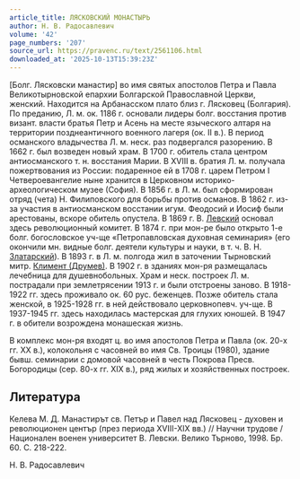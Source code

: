 ```yaml
---
article_title: ЛЯСКОВСКИЙ МОНАСТЫРЬ
author: Н. В. Радосавлевич
volume: '42'
page_numbers: '207'
source_url: https://pravenc.ru/text/2561106.html
downloaded_at: '2025-10-13T15:39:23Z'
---
```


[Болг. Лясковски манастир] во имя святых апостолов Петра и Павла Великотырновской епархии Болгарской Православной Церкви, женский. Находится на Арбанасском плато близ г. Лясковец (Болгария). По преданию, Л. м. ок. 1186 г. основали лидеры болг. восстания против визант. власти братья Петр и Асень на месте языческого алтаря на территории позднеантичного военного лагеря (ок. II в.). В период османского владычества Л. м. неск. раз подвергался разорению. В 1662 г. был возведен новый храм. В 1700 г. обитель стала центром антиосманского т. н. восстания Марии. В XVIII в. братия Л. м. получала пожертвования из России: подаренное ей в 1708 г. царем Петром I Четвероевангелие ныне хранится в Церковном историко-археологическом музее (София). В 1856 г. в Л. м. был сформирован отряд (чета) Н. Филиповского для борьбы против османов. В 1862 г. из-за участия в антиосманском восстании игум. Феодосий и Иосиф были арестованы, вскоре обитель опустела. В 1869 г. В. [Левский](https://pravenc.ru/text/Левский.html) основал здесь революционный комитет. В 1874 г. при мон-ре было открыто 1-е болг. богословское уч-ще «Петропавловская духовная семинария» (его окончили мн. видные болг. деятели культуры и науки, в т. ч. В. Н. [Златарский](https://pravenc.ru/text/Златарский.html)). В 1893 г. в Л. м. полгода жил в заточении Тырновский митр. [Климент (Друмев)](<https://pravenc.ru/text/Климент (Друмев).html>). В 1902 г. в зданиях мон-ря размещалась лечебница для душевнобольных. Храм и неск. построек Л. м. пострадали при землетрясении 1913 г. и были отстроены заново. В 1918-1922 гг. здесь проживало ок. 60 рус. беженцев. Позже обитель стала женской, в 1925-1928 гг. в ней действовало церковнопевч. уч-ще. В 1937-1945 гг. здесь находилась мастерская для глухих юношей. В 1947 г. в обители возрождена монашеская жизнь.

В комплекс мон-ря входят ц. во имя апостолов Петра и Павла (ок. 20-х гг. ХХ в.), колокольня с часовней во имя Св. Троицы (1980), здание бывш. семинарии с домовой часовней в честь Покрова Пресв. Богородицы (сер. 80-х гг. XIX в.), ряд жилых и хозяйственных построек.

## Литература

Келева М. Д. Манастирът св. Петър и Павел над Лясковец - духовен и революционен център (през периода XVIII-XIX вв.) // Научни трудове / Национален военен университет В. Левски. Велико Търново, 1998. Бр. 60. С. 218-222.

Н. В. Радосавлевич
